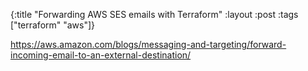 {:title "Forwarding AWS SES emails with Terraform"
 :layout :post
 :tags ["terraform" "aws"]}

https://aws.amazon.com/blogs/messaging-and-targeting/forward-incoming-email-to-an-external-destination/
